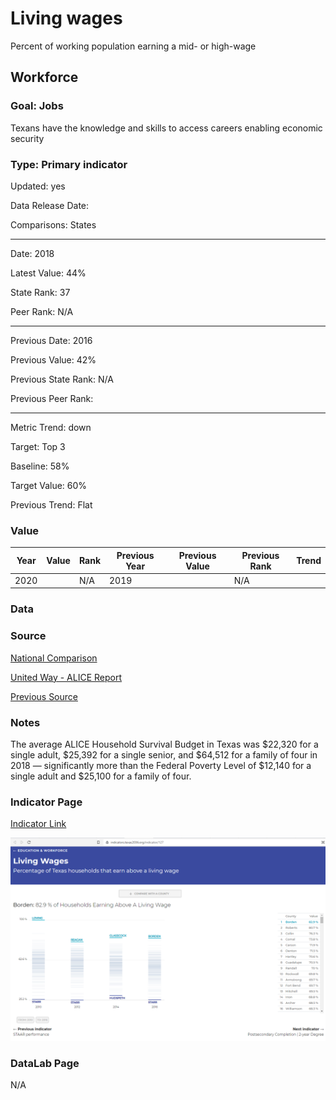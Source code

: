# Living wages

Percent of working population earning a mid- or high-wage

## Workforce

### Goal: Jobs

Texans have the knowledge and skills to access careers enabling economic security

### Type: Primary indicator

Updated: yes

Data Release Date: 

Comparisons: States

----

Date: 2018

Latest Value: 44%

State Rank: 37

Peer Rank: N/A

----

Previous Date: 2016

Previous Value: 42%

Previous State Rank: N/A

Previous Peer Rank: 


----
Metric Trend: down

Target: Top 3

Baseline: 58%

Target Value: 60%

Previous Trend: Flat



### Value

| Year |  Value      | Rank     | Previous Year   | Previous Value | Previous Rank | Trend | 
| ----------- | ----------- | ----------- | ----------- | ----------- | ----------- | -----------|
|   2020      |         | N/A         |    2019     |         | N/A         |           | 


### Data

### Source

[National Comparison](https://www.unitedforalice.org/national-comparison)

[United Way - ALICE Report](2020ALICEReport_TX_FINAL.pdf)

[Previous Source](https://www.brookings.edu/research/meet-the-low-wage-workforce/)

### Notes

The average ALICE Household Survival Budget in Texas was $22,320 for a single adult,
$25,392 for a single senior, and $64,512 for a family of four in 2018 — significantly
more than the Federal Poverty Level of $12,140 for a single adult and $25,100 for a
family of four.

### Indicator Page

[Indicator Link](https://indicators.texas2036.org/indicator/127)

![wage](./images/indicator_wage.PNG)

### DataLab Page

N/A

